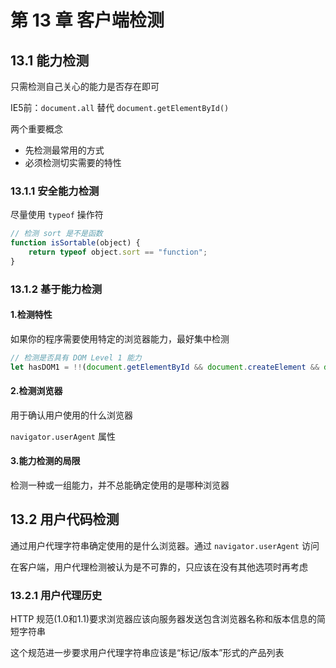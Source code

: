 # 第 13 章 客户端检测

## 13.1 能力检测

只需检测自己关心的能力是否存在即可

IE5前：`document.all` 替代 `document.getElementById()`

两个重要概念

- 先检测最常用的方式
- 必须检测切实需要的特性

### 13.1.1 安全能力检测

尽量使用 `typeof` 操作符

```js
// 检测 sort 是不是函数
function isSortable(object) {
    return typeof object.sort == "function";
}
```

### 13.1.2 基于能力检测

#### 1.检测特性

如果你的程序需要使用特定的浏览器能力，最好集中检测

```js
// 检测是否具有 DOM Level 1 能力
let hasDOM1 = !!(document.getElementById && document.createElement && document.getElementByTagName);
```

#### 2.检测浏览器

用于确认用户使用的什么浏览器

`navigator.userAgent` 属性

#### 3.能力检测的局限

检测一种或一组能力，并不总能确定使用的是哪种浏览器

## 13.2 用户代码检测

通过用户代理字符串确定使用的是什么浏览器。通过 `navigator.userAgent` 访问

在客户端，用户代理检测被认为是不可靠的，只应该在没有其他选项时再考虑

### 13.2.1 用户代理历史

HTTP 规范(1.0和1.1)要求浏览器应该向服务器发送包含浏览器名称和版本信息的简短字符串

这个规范进一步要求用户代理字符串应该是“标记/版本”形式的产品列表